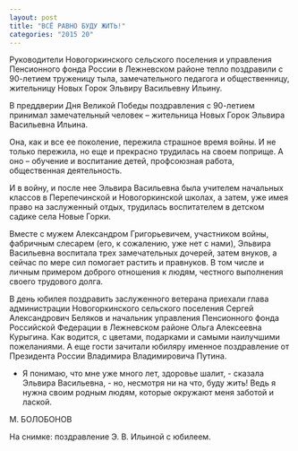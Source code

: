 ```yaml
---
layout: post
title: "ВСЁ РАВНО БУДУ ЖИТЬ!"
categories: "2015 20"
---
```


Руководители Новогоркинского сельского поселения и управления Пенсионного фонда России в Лежневском районе тепло поздравили с 90-летием труженицу тыла, замечательного педагога и общественницу, жительницу Новых Горок Эльвиру Васильевну Ильину.

В преддверии Дня Великой Победы поздравления с 90-летием принимал замечательный человек – жительница Новых Горок Эльвира Васильевна Ильина.

Она, как и все ее поколение, пережила страшное время войны. И не только пережила, но еще и прекрасно трудилась на своем поприще. А оно – обучение и воспитание детей, профсоюзная работа, общественная деятельность.

И в войну, и после нее Эльвира Васильевна была учителем начальных классов в Перепечинской и Новогоркинской школах, а затем, уже имея право на заслуженный отдых, трудилась воспитателем в детском садике села Новые Горки.

Вместе с мужем Александром Григорьевичем, участником войны, фабричным слесарем (его, к сожалению, уже нет с нами), Эльвира Васильевна воспитала трех замечательных дочерей, затем внуков, а сейчас по мере сил помогает растить и правнуков. В том числе и личным примером доброго отношения к людям, честного выполнения своего трудового долга.

В день юбилея поздравить заслуженного ветерана приехали глава администрации Новогоркинского сельского поселения Сергей Александрович Беляков и начальник управления Пенсионного фонда Российской Федерации в Лежневском районе Ольга Алексеевна Курыгина. Как водится, с цветами, подарками и самыми наилучшими пожеланиями. А еще гости зачитали юбиляру именное поздравление от Президента России Владимира Владимировича Путина.

- Я понимаю, что мне уже много лет, здоровье шалит, - сказала Эльвира Васильевна, - но, несмотря ни на что, буду жить! Ведь я нужна своим родным людям, которые окружают меня заботой и лаской.

М. БОЛОБОНОВ

На снимке: поздравление Э. В. Ильиной с юбилеем.



